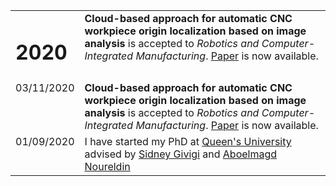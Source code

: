 <div class="profile-table">
  <table class="center">
    <!-- Início de ano -->
    <tr valign=TOP>
      <td>
        <h1>2020</h1>
      </td>
      <td>
        <b>Cloud-based approach for automatic CNC workpiece origin localization based on image analysis</b> is accepted to
        <em>Robotics and Computer-Integrated Manufacturing</em>. <a href="https://doi.org/10.1016/j.rcim.2020.102090" target="_blank">Paper</a> is now available. 
      </td>
    </tr>
    <!-- Fim de ano -->
    <!-- Papers no mesmo ano -->
    <tr valign=TOP>
      <td>
        03/11/2020
      </td>
      <td>
        <b>Cloud-based approach for automatic CNC workpiece origin localization based on image analysis</b> is accepted to
        <em>Robotics and Computer-Integrated Manufacturing</em>. <a href="https://doi.org/10.1016/j.rcim.2020.102090" target="_blank">Paper</a> is now available. 
      </td>
    </tr>
    <!-- Início de atualização -->
    <tr valign=TOP>
      <td>
        01/09/2020
      </td>
      <td>
        I have started my PhD at <a href="https://queensu.ca" target="_blank">Queen's University</a> advised by 
        <a href="http://www2.cs.queensu.ca/people/profile.php?fname=Sidney&lname=Givigi" target="_blank">Sidney Givigi</a> and 
        <a href="http://www2.cs.queensu.ca/people/profile.php?fname=Aboelmagd%20&lname=Noureldin" target="_blank">Aboelmagd Noureldin</a>
      </td>
    </tr>
    <!-- Fim de atualização -->
  </table>
</div>
